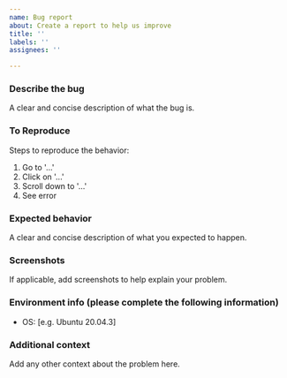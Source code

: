 ```yaml
---
name: Bug report
about: Create a report to help us improve
title: ''
labels: ''
assignees: ''

---
```


### Describe the bug

A clear and concise description of what the bug is.

### To Reproduce

Steps to reproduce the behavior:

1.  Go to '...'
2.  Click on '...'
3.  Scroll down to '...'
4.  See error

### Expected behavior

A clear and concise description of what you expected to happen.

### Screenshots

If applicable, add screenshots to help explain your problem.

### Environment info (please complete the following information)

-   OS: \[e.g. Ubuntu 20.04.3\]

### Additional context

Add any other context about the problem here.
